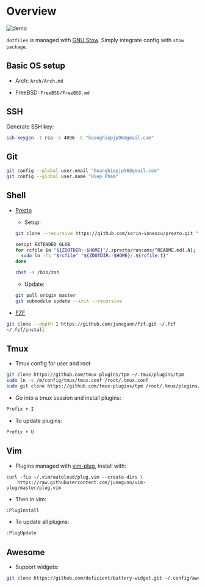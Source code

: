 # Overview

![demo](https://i.imgur.com/TakDKKE.png)

`dotfiles` is managed with [GNU Stow](https://www.gnu.org/software/stow/manual/stow.html).
Simply integrate config with `stow package`.


## Basic OS setup

+ Arch: `Arch/Arch.md`

+ FreeBSD: `FreeBSD/FreeBSD.md`


## SSH

Generate SSH key:

```sh
ssh-keygen -t rsa -b 4096 -C "hoanghiepjp96@gmail.com"
```


## Git

```sh
git config --global user.email "hoanghiepjp96@gmail.com"
git config --global user.name "Hiep Pham"
```


## Shell

* [Prezto](https://github.com/sorin-ionescu/prezto)

    + Setup:

    ```sh
    git clone --recursive https://github.com/sorin-ionescu/prezto.git "${ZDOTDIR:-$HOME}/.zprezto"

    setopt EXTENDED_GLOB
    for rcfile in "${ZDOTDIR:-$HOME}"/.zprezto/runcoms/^README.md(.N); do
      sudo ln -fs "$rcfile" "${ZDOTDIR:-$HOME}/.${rcfile:t}"
    done

    chsh -s /bin/zsh
    ```

    + Update:

    ```sh
    git pull origin master
    git submodule update --init --recursive
    ```


* [FZF](https://github.com/junegunn/fzf.git)

```sh
git clone --depth 1 https://github.com/junegunn/fzf.git ~/.fzf
~/.fzf/install
```


## Tmux

+ Tmux config for user and root

```sh
git clone https://github.com/tmux-plugins/tpm ~/.tmux/plugins/tpm
sudo ln -s /m/config/tmux/tmux.conf /root/.tmux.conf
sudo git clone https://github.com/tmux-plugins/tpm /root/.tmux/plugins/tpm
```

+ Go into a tmux session and install plugins:

```sh
Prefix + I
```

+ To update plugins:

```sh
Prefix + U
```


## Vim

+ Plugins managed with [vim-plug](https://github.com/junegunn/vim-plug#installation), install with:

```
curl -fLo ~/.vim/autoload/plug.vim --create-dirs \
    https://raw.githubusercontent.com/junegunn/vim-plug/master/plug.vim
```

+ Then in vim:

```sh
:PlugInstall
```

+ To update all plugins:

```sh
:PlugUpdate
```


## Awesome

+ Support widgets:

```sh
git clone https://github.com/deficient/battery-widget.git ~/.config/awesome/battery-widget
```

